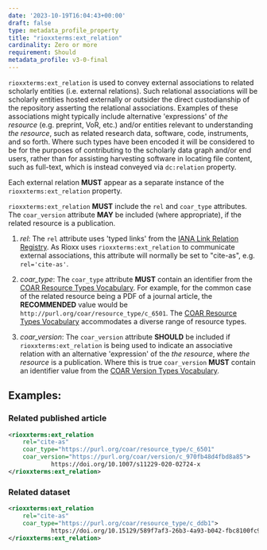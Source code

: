 ```yaml
---
date: '2023-10-19T16:04:43+00:00'
draft: false
type: metadata_profile_property
title: "rioxxterms:ext_relation"
cardinality: Zero or more
requirement: Should
metadata_profile: v3-0-final
---
```


`rioxxterms:ext_relation` is used to convey external associations to related scholarly entities (i.e. external relations). Such relational associations will be scholarly entities hosted externally or outsider the direct custodianship of the repository asserting the relational associations. Examples of these associations might typically include alternative 'expressions' of *the resource* (e.g. preprint, VoR, etc.) and/or entities relevant to understanding *the resource*, such as related research data, software, code, instruments, and so forth. Where such types have been encoded it will be considered to be for the purposes of contributing to the scholarly data graph and/or end users, rather than for assisting harvesting software in locating file content, such as full-text, which is instead conveyed via `dc:relation` property.

Each external relation **MUST** appear as a separate instance of the `rioxxterms:ext_relation` property. 

`rioxxterms:ext_relation` **MUST** include the `rel` and `coar_type` attributes. The `coar_version` attribute **MAY** be included (where appropriate), if the related resource is a publication.

1. *rel*: The `rel` attribute uses 'typed links' from the [IANA Link Relation Registry](https://www.iana.org/assignments/link-relations/link-relations.xhtml). As Rioxx uses `rioxxterms:ext_relation` to communicate external associations, this attribute will normally be set to "cite-as", e.g. `rel='cite-as'`.

2. *coar_type*:  The `coar_type` attribute **MUST** contain an identifier from the [COAR Resource Types Vocabulary](http://purl.org/coar/resource_type/). For example, for the common case of the related resource being a PDF of a journal article, the **RECOMMENDED** value would be `http://purl.org/coar/resource_type/c_6501`. The [COAR Resource Types Vocabulary](http://purl.org/coar/resource_type/) accommodates a diverse range of resource types.  

3. *coar_version*: The `coar_version` attribute **SHOULD** be included if `rioxxterms:ext_relation` is being used to indicate an associative relation with an alternative 'expression' of the *the resource*, where *the resource* is a publication. Where this is true `coar_version` **MUST** contain an identifier value from the [COAR Version Types Vocabulary](http://purl.org/coar/version/).

## Examples:

### Related published article
```xml
<rioxxterms:ext_relation 
    rel="cite-as"
    coar_type="https://purl.org/coar/resource_type/c_6501" 
    coar_version="https://purl.org/coar/version/c_970fb48d4fbd8a85">
            https://doi.org/10.1007/s11229-020-02724-x
</rioxxterms:ext_relation>
```

### Related  dataset

```xml
<rioxxterms:ext_relation 
    rel="cite-as"            
    coar_type="https://purl.org/coar/resource_type/c_ddb1">
            https://doi.org/10.15129/589f7af3-26b3-4a93-b042-fbc8100fc977
</rioxxterms:ext_relation>
```